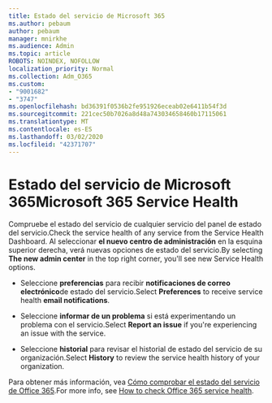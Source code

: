 ```yaml
---
title: Estado del servicio de Microsoft 365
ms.author: pebaum
author: pebaum
manager: mnirkhe
ms.audience: Admin
ms.topic: article
ROBOTS: NOINDEX, NOFOLLOW
localization_priority: Normal
ms.collection: Adm_O365
ms.custom:
- "9001682"
- "3747"
ms.openlocfilehash: bd36391f0536b2fe951926eceab02e6411b54f3d
ms.sourcegitcommit: 221cec50b7026a8d48a743034658460b17115061
ms.translationtype: MT
ms.contentlocale: es-ES
ms.lasthandoff: 03/02/2020
ms.locfileid: "42371707"
---
```

# <a name="microsoft-365-service-health"></a><span data-ttu-id="bc74b-102">Estado del servicio de Microsoft 365</span><span class="sxs-lookup"><span data-stu-id="bc74b-102">Microsoft 365 Service Health</span></span>


<span data-ttu-id="bc74b-103">Compruebe el estado del servicio de cualquier servicio del panel de estado del servicio.</span><span class="sxs-lookup"><span data-stu-id="bc74b-103">Check the service health of any service from the Service Health Dashboard.</span></span> <span data-ttu-id="bc74b-104">Al seleccionar **el nuevo centro de administración** en la esquina superior derecha, verá nuevas opciones de estado del servicio.</span><span class="sxs-lookup"><span data-stu-id="bc74b-104">By selecting **The new admin center** in the top right corner, you'll see new Service Health options.</span></span>

- <span data-ttu-id="bc74b-105">Seleccione **preferencias** para recibir **notificaciones de correo electrónico**de estado del servicio.</span><span class="sxs-lookup"><span data-stu-id="bc74b-105">Select **Preferences** to receive service health **email notifications**.</span></span>

- <span data-ttu-id="bc74b-106">Seleccione **informar de un problema** si está experimentando un problema con el servicio.</span><span class="sxs-lookup"><span data-stu-id="bc74b-106">Select **Report an issue** if you're experiencing an issue with the service.</span></span>

- <span data-ttu-id="bc74b-107">Seleccione **historial** para revisar el historial de estado del servicio de su organización.</span><span class="sxs-lookup"><span data-stu-id="bc74b-107">Select **History** to review the service health history of your organization.</span></span> 

<span data-ttu-id="bc74b-108">Para obtener más información, vea [Cómo comprobar el estado del servicio de Office 365](https://docs.microsoft.com/en-us/office365/enterprise/view-service-health).</span><span class="sxs-lookup"><span data-stu-id="bc74b-108">For more info, see [How to check Office 365 service health](https://docs.microsoft.com/en-us/office365/enterprise/view-service-health).</span></span> 